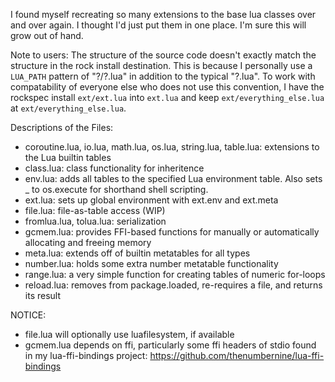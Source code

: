 I found myself recreating so many extensions to the base lua classes over and over again.
I thought I'd just put them in one place.
I'm sure this will grow out of hand.

Note to users: The structure of the source code doesn't exactly match the structure in the rock install destination.
This is because I personally use a `LUA_PATH` pattern of "?/?.lua" in addition to the typical "?.lua".
To work with compatability of everyone else who does not use this convention, I have the rockspec install `ext/ext.lua` into `ext.lua` and keep `ext/everything_else.lua` at `ext/everything_else.lua`.

Descriptions of the Files:
- coroutine.lua, io.lua, math.lua, os.lua, string.lua, table.lua: extensions to the Lua builtin tables
- class.lua: class functionality for inheritence
- env.lua: adds all tables to the specified Lua environment table.  Also sets _ to os.execute for shorthand shell scripting.
- ext.lua: sets up global environment with ext.env and ext.meta 
- file.lua: file-as-table access (WIP)
- fromlua.lua, tolua.lua: serialization
- gcmem.lua: provides FFI-based functions for manually or automatically allocating and freeing memory
- meta.lua: extends off of builtin metatables for all types 
- number.lua: holds some extra number metatable functionality
- range.lua: a very simple function for creating tables of numeric for-loops
- reload.lua: removes from package.loaded, re-requires a file, and returns its result

NOTICE:
- file.lua will optionally use luafilesystem, if available
- gcmem.lua depends on ffi, particularly some ffi headers of stdio found in my lua-ffi-bindings project: https://github.com/thenumbernine/lua-ffi-bindings
